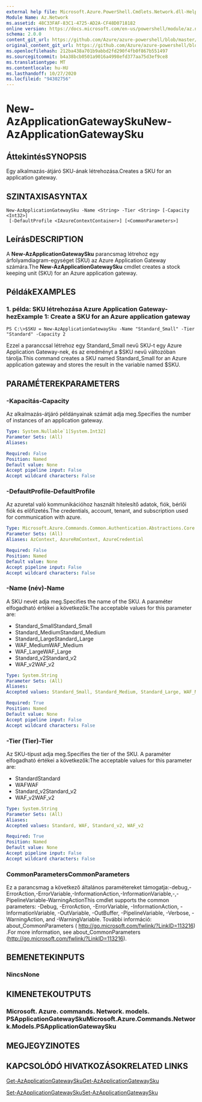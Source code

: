 ```yaml
---
external help file: Microsoft.Azure.PowerShell.Cmdlets.Network.dll-Help.xml
Module Name: Az.Network
ms.assetid: 48C33FAF-83C1-4725-AD2A-CF48D0718182
online version: https://docs.microsoft.com/en-us/powershell/module/az.network/new-azapplicationgatewaysku
schema: 2.0.0
content_git_url: https://github.com/Azure/azure-powershell/blob/master/src/Network/Network/help/New-AzApplicationGatewaySku.md
original_content_git_url: https://github.com/Azure/azure-powershell/blob/master/src/Network/Network/help/New-AzApplicationGatewaySku.md
ms.openlocfilehash: 212ba438a701b9abbd2fd290f4fb0f867b551497
ms.sourcegitcommit: b4a38bcb0501a9016a4998efd377aa75d3ef9ce8
ms.translationtype: MT
ms.contentlocale: hu-HU
ms.lasthandoff: 10/27/2020
ms.locfileid: "94302756"
---
```

# <span data-ttu-id="16a3d-101">New-AzApplicationGatewaySku</span><span class="sxs-lookup"><span data-stu-id="16a3d-101">New-AzApplicationGatewaySku</span></span>

## <span data-ttu-id="16a3d-102">Áttekintés</span><span class="sxs-lookup"><span data-stu-id="16a3d-102">SYNOPSIS</span></span>
<span data-ttu-id="16a3d-103">Egy alkalmazás-átjáró SKU-ának létrehozása.</span><span class="sxs-lookup"><span data-stu-id="16a3d-103">Creates a SKU for an application gateway.</span></span>

## <span data-ttu-id="16a3d-104">SZINTAXISA</span><span class="sxs-lookup"><span data-stu-id="16a3d-104">SYNTAX</span></span>

```
New-AzApplicationGatewaySku -Name <String> -Tier <String> [-Capacity <Int32>]
 [-DefaultProfile <IAzureContextContainer>] [<CommonParameters>]
```

## <span data-ttu-id="16a3d-105">Leírás</span><span class="sxs-lookup"><span data-stu-id="16a3d-105">DESCRIPTION</span></span>
<span data-ttu-id="16a3d-106">A **New-AzApplicationGatewaySku** parancsmag létrehoz egy árfolyamdiagram-egységet (SKU) az Azure Application Gateway számára.</span><span class="sxs-lookup"><span data-stu-id="16a3d-106">The **New-AzApplicationGatewaySku** cmdlet creates a stock keeping unit (SKU) for an Azure application gateway.</span></span>

## <span data-ttu-id="16a3d-107">Példák</span><span class="sxs-lookup"><span data-stu-id="16a3d-107">EXAMPLES</span></span>

### <span data-ttu-id="16a3d-108">1. példa: SKU létrehozása Azure Application Gateway-hez</span><span class="sxs-lookup"><span data-stu-id="16a3d-108">Example 1: Create a SKU for an Azure application gateway</span></span>
```
PS C:\>$SKU = New-AzApplicationGatewaySku -Name "Standard_Small" -Tier "Standard" -Capacity 2
```

<span data-ttu-id="16a3d-109">Ezzel a paranccsal létrehoz egy Standard_Small nevű SKU-t egy Azure Application Gateway-nek, és az eredményt a $SKU nevű változóban tárolja.</span><span class="sxs-lookup"><span data-stu-id="16a3d-109">This command creates a SKU named Standard_Small for an Azure application gateway and stores the result in the variable named $SKU.</span></span>

## <span data-ttu-id="16a3d-110">PARAMÉTEREK</span><span class="sxs-lookup"><span data-stu-id="16a3d-110">PARAMETERS</span></span>

### <span data-ttu-id="16a3d-111">-Kapacitás</span><span class="sxs-lookup"><span data-stu-id="16a3d-111">-Capacity</span></span>
<span data-ttu-id="16a3d-112">Az alkalmazás-átjáró példányainak számát adja meg.</span><span class="sxs-lookup"><span data-stu-id="16a3d-112">Specifies the number of instances of an application gateway.</span></span>

```yaml
Type: System.Nullable`1[System.Int32]
Parameter Sets: (All)
Aliases:

Required: False
Position: Named
Default value: None
Accept pipeline input: False
Accept wildcard characters: False
```

### <span data-ttu-id="16a3d-113">-DefaultProfile</span><span class="sxs-lookup"><span data-stu-id="16a3d-113">-DefaultProfile</span></span>
<span data-ttu-id="16a3d-114">Az azuretal való kommunikációhoz használt hitelesítő adatok, fiók, bérlői fiók és előfizetés.</span><span class="sxs-lookup"><span data-stu-id="16a3d-114">The credentials, account, tenant, and subscription used for communication with azure.</span></span>

```yaml
Type: Microsoft.Azure.Commands.Common.Authentication.Abstractions.Core.IAzureContextContainer
Parameter Sets: (All)
Aliases: AzContext, AzureRmContext, AzureCredential

Required: False
Position: Named
Default value: None
Accept pipeline input: False
Accept wildcard characters: False
```

### <span data-ttu-id="16a3d-115">-Name (név)</span><span class="sxs-lookup"><span data-stu-id="16a3d-115">-Name</span></span>
<span data-ttu-id="16a3d-116">A SKU nevét adja meg.</span><span class="sxs-lookup"><span data-stu-id="16a3d-116">Specifies the name of the SKU.</span></span>
<span data-ttu-id="16a3d-117">A paraméter elfogadható értékei a következők:</span><span class="sxs-lookup"><span data-stu-id="16a3d-117">The acceptable values for this parameter are:</span></span>
- <span data-ttu-id="16a3d-118">Standard_Small</span><span class="sxs-lookup"><span data-stu-id="16a3d-118">Standard_Small</span></span>
- <span data-ttu-id="16a3d-119">Standard_Medium</span><span class="sxs-lookup"><span data-stu-id="16a3d-119">Standard_Medium</span></span>
- <span data-ttu-id="16a3d-120">Standard_Large</span><span class="sxs-lookup"><span data-stu-id="16a3d-120">Standard_Large</span></span>
- <span data-ttu-id="16a3d-121">WAF_Medium</span><span class="sxs-lookup"><span data-stu-id="16a3d-121">WAF_Medium</span></span>
- <span data-ttu-id="16a3d-122">WAF_Large</span><span class="sxs-lookup"><span data-stu-id="16a3d-122">WAF_Large</span></span>
- <span data-ttu-id="16a3d-123">Standard_v2</span><span class="sxs-lookup"><span data-stu-id="16a3d-123">Standard_v2</span></span>
- <span data-ttu-id="16a3d-124">WAF_v2</span><span class="sxs-lookup"><span data-stu-id="16a3d-124">WAF_v2</span></span>

```yaml
Type: System.String
Parameter Sets: (All)
Aliases:
Accepted values: Standard_Small, Standard_Medium, Standard_Large, WAF_Medium, WAF_Large, Standard_v2, WAF_v2

Required: True
Position: Named
Default value: None
Accept pipeline input: False
Accept wildcard characters: False
```

### <span data-ttu-id="16a3d-125">-Tier (Tier)</span><span class="sxs-lookup"><span data-stu-id="16a3d-125">-Tier</span></span>
<span data-ttu-id="16a3d-126">Az SKU-típust adja meg.</span><span class="sxs-lookup"><span data-stu-id="16a3d-126">Specifies the tier of the SKU.</span></span>
<span data-ttu-id="16a3d-127">A paraméter elfogadható értékei a következők:</span><span class="sxs-lookup"><span data-stu-id="16a3d-127">The acceptable values for this parameter are:</span></span>
- <span data-ttu-id="16a3d-128">Standard</span><span class="sxs-lookup"><span data-stu-id="16a3d-128">Standard</span></span>
- <span data-ttu-id="16a3d-129">WAF</span><span class="sxs-lookup"><span data-stu-id="16a3d-129">WAF</span></span>
- <span data-ttu-id="16a3d-130">Standard_v2</span><span class="sxs-lookup"><span data-stu-id="16a3d-130">Standard_v2</span></span>
- <span data-ttu-id="16a3d-131">WAF_v2</span><span class="sxs-lookup"><span data-stu-id="16a3d-131">WAF_v2</span></span>

```yaml
Type: System.String
Parameter Sets: (All)
Aliases:
Accepted values: Standard, WAF, Standard_v2, WAF_v2

Required: True
Position: Named
Default value: None
Accept pipeline input: False
Accept wildcard characters: False
```

### <span data-ttu-id="16a3d-132">CommonParameters</span><span class="sxs-lookup"><span data-stu-id="16a3d-132">CommonParameters</span></span>
<span data-ttu-id="16a3d-133">Ez a parancsmag a következő általános paramétereket támogatja:-debug,-ErrorAction,-ErrorVariable,-InformationAction,-InformationVariable,-,-PipelineVariable-WarningAction</span><span class="sxs-lookup"><span data-stu-id="16a3d-133">This cmdlet supports the common parameters: -Debug, -ErrorAction, -ErrorVariable, -InformationAction, -InformationVariable, -OutVariable, -OutBuffer, -PipelineVariable, -Verbose, -WarningAction, and -WarningVariable.</span></span> <span data-ttu-id="16a3d-134">További információ: about_CommonParameters ( http://go.microsoft.com/fwlink/?LinkID=113216) .</span><span class="sxs-lookup"><span data-stu-id="16a3d-134">For more information, see about_CommonParameters (http://go.microsoft.com/fwlink/?LinkID=113216).</span></span>

## <span data-ttu-id="16a3d-135">BEMENETEK</span><span class="sxs-lookup"><span data-stu-id="16a3d-135">INPUTS</span></span>

### <span data-ttu-id="16a3d-136">Nincs</span><span class="sxs-lookup"><span data-stu-id="16a3d-136">None</span></span>

## <span data-ttu-id="16a3d-137">KIMENETEK</span><span class="sxs-lookup"><span data-stu-id="16a3d-137">OUTPUTS</span></span>

### <span data-ttu-id="16a3d-138">Microsoft. Azure. commands. Network. models. PSApplicationGatewaySku</span><span class="sxs-lookup"><span data-stu-id="16a3d-138">Microsoft.Azure.Commands.Network.Models.PSApplicationGatewaySku</span></span>

## <span data-ttu-id="16a3d-139">MEGJEGYZI</span><span class="sxs-lookup"><span data-stu-id="16a3d-139">NOTES</span></span>

## <span data-ttu-id="16a3d-140">KAPCSOLÓDÓ HIVATKOZÁSOK</span><span class="sxs-lookup"><span data-stu-id="16a3d-140">RELATED LINKS</span></span>

[<span data-ttu-id="16a3d-141">Get-AzApplicationGatewaySku</span><span class="sxs-lookup"><span data-stu-id="16a3d-141">Get-AzApplicationGatewaySku</span></span>](./Get-AzApplicationGatewaySku.md)

[<span data-ttu-id="16a3d-142">Set-AzApplicationGatewaySku</span><span class="sxs-lookup"><span data-stu-id="16a3d-142">Set-AzApplicationGatewaySku</span></span>](./Set-AzApplicationGatewaySku.md)


